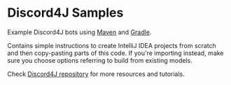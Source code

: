 # Discord4J Samples

Example Discord4J bots using [Maven](https://github.com/iabarca/Discord4J-samples/tree/master/maven/bootstrap) and [Gradle](https://github.com/iabarca/Discord4J-samples/tree/master/gradle/bootstrap).

Contains simple instructions to create IntelliJ IDEA projects from scratch and then copy-pasting parts of this code.
If you're importing instead, make sure you choose options referring to build from existing models.

Check [Discord4J repository](https://github.com/austinv11/Discord4J) for more resources and tutorials.
